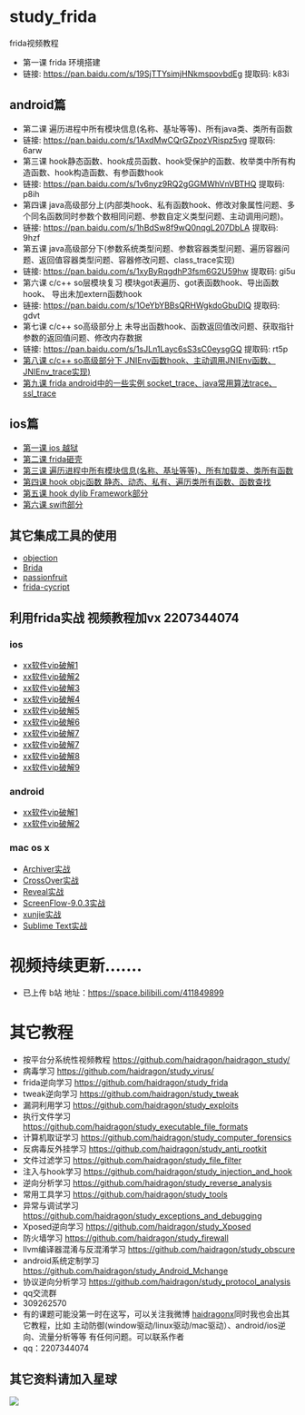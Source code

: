 # study_frida  
frida视频教程
* 第一课 frida 环境搭建
* 链接: https://pan.baidu.com/s/19SjTTYsimjHNkmspovbdEg 提取码: k83i
## android篇
* 第二课 遍历进程中所有模块信息(名称、基址等等)、所有java类、类所有函数
* 链接: https://pan.baidu.com/s/1AxdMwCQrGZpozVRispz5vg 提取码: 6arw
* 第三课 hook静态函数、hook成员函数、hook受保护的函数、枚举类中所有构造函数、hook构造函数、有参函数hook
* 链接: https://pan.baidu.com/s/1v6nyz9RQ2gGGMWhVnVBTHQ 提取码: p8ih  
* 第四课 java高级部分上(内部类hook、私有函数hook、修改对象属性问题、多个同名函数同时参数个数相同问题、参数自定义类型问题、主动调用问题)。
* 链接: https://pan.baidu.com/s/1hBdSw8f9wQ0nqgL207DbLA 提取码: 9hzf  
* 第五课 java高级部分下(参数系统类型问题、参数容器类型问题、遍历容器问题、返回值容器类型问题、容器修改问题、class_trace实现)
* 链接: https://pan.baidu.com/s/1xyByRqgdhP3fsm6G2U59hw 提取码: gi5u
* 第六课 c/c++ so层模块复习 模块got表遍历、got表函数hook、导出函数hook、 导出未加extern函数hook
* 链接: https://pan.baidu.com/s/1OeYbYBBsQRHWgkdoGbuDlQ 提取码: gdvt  
* 第七课 c/c++ so高级部分上 未导出函数hook、函数返回值改问题、获取指针参数的返回值问题、修改内存数据
* 链接: https://pan.baidu.com/s/1sJLn1Layc6sS3sC0eysgGQ 提取码: rt5p
* [第八课 c/c++ so高级部分下 JNIEnv函数hook、主动调用JNIEnv函数、JNIEnv_trace实现)](https://github.com/haidragon/study_frida/blob/master/study_frida/ch8/ch8.md)
* [第九课 frida android中的一些实例 socket_trace、java常用算法trace、ssl_trace](https://github.com/haidragon/study_frida/blob/master/study_frida/ch9/ch9.md)
## ios篇
* [第一课 ios 越狱](https://github.com/haidragon/study_reverse_analysis) 
* [第二课 frida砸壳](https://github.com/haidragon/study_frida/blob/master/study_frida/ios/page1/page.md)
* [第三课 遍历进程中所有模块信息(名称、基址等等)、所有加载类、类所有函数](https://github.com/haidragon/study_frida/blob/master/study_frida/ios/page3/page.md)
* [第四课 hook objc函数 静态、动态、私有、遍历类所有函数、函数查找](https://github.com/haidragon/study_frida/blob/master/study_frida/ios/page4/page.md)
* [第五课 hook dylib Framework部分](https://github.com/haidragon/study_frida/blob/master/study_frida/ios/page5/page.md) 
* [第六课 swift部分](https://github.com/haidragon/study_tweak)
## 其它集成工具的使用
* [objection](https://github.com/haidragon/study_tools)
* [Brida](https://github.com/haidragon/study_tools)
* [passionfruit](https://github.com/haidragon/study_tools)
* [frida-cycript ](https://github.com/haidragon/study_tools)
## 利用frida实战 视频教程加vx 2207344074
### ios
* [xx软件vip破解1](https://github.com/haidragon/study_frida/blob/master/study_frida/frida%E5%AE%9E%E6%88%98/%E7%9B%B8%E4%BA%B2%E5%AF%86.ipa/page.md)
* [xx软件vip破解2](https://github.com/haidragon/study_frida/blob/master/study_frida/frida%E5%AE%9E%E6%88%98/%E4%BC%B4%E5%BF%83%E5%A9%9A%E6%81%8B.ipa/page.md)
* [xx软件vip破解3](https://github.com/haidragon/study_frida/blob/master/study_frida/frida%E5%AE%9E%E6%88%98/%E5%A6%96%E5%A8%86%E4%BA%A4%E5%8F%8B.ipa/page.md)
* [xx软件vip破解4](https://github.com/haidragon/study_frida/blob/master/study_frida/frida%E5%AE%9E%E6%88%98/%E5%8D%88%E5%A4%9C%E6%9C%89%E7%BA%A6.ipa/page.md)
* [xx软件vip破解5](https://github.com/haidragon/study_frida/blob/master/study_frida/frida%E5%AE%9E%E6%88%98/iLove%E5%A9%9A%E6%81%8B.ipa/page.md)
* [xx软件vip破解6](https://github.com/haidragon/study_frida/blob/master/study_frida/frida%E5%AE%9E%E6%88%98/%E4%BC%B4%E5%BF%83.ipa/page.md)
* [xx软件vip破解7](https://github.com/haidragon/study_frida/blob/master/study_frida/frida%E5%AE%9E%E6%88%98/%E7%BA%A6%E8%81%8A%E5%91%97.ipa/page.md)
* [xx软件vip破解7](https://github.com/haidragon/study_frida/blob/master/study_frida/frida%E5%AE%9E%E6%88%98/%E7%BA%A6%E8%81%8A%E5%91%97.ipa/page.md)
* [xx软件vip破解8](https://github.com/haidragon/study_frida/blob/master/study_frida/frida%E5%AE%9E%E6%88%98/%E6%8E%A2%E6%8E%A2.ipa/page.md)
* [xx软件vip破解9](https://github.com/haidragon/study_frida/blob/master/study_frida/frida%E5%AE%9E%E6%88%98/ios/%E4%B8%96%E7%BA%AA%E4%BD%B3%E7%BC%98.ipa/page.md)
### android
* [xx软件vip破解1](https://github.com/haidragon/study_frida/blob/master/study_frida/frida%E5%AE%9E%E6%88%98/android/%E4%BC%B4%E5%BF%83.apk/page.md)
* [xx软件vip破解2](https://github.com/haidragon/study_frida/blob/master/study_frida/frida%E5%AE%9E%E6%88%98/android/%E7%A7%98%E7%88%B1.apk/page.md)
### mac os x
* [Archiver实战](https://github.com/haidragon/study_frida/blob/master/study_frida/frida%E5%AE%9E%E6%88%98/mac/Archiver.ipa/page.md)
* [CrossOver实战](https://github.com/haidragon/study_frida/blob/master/study_frida/frida%E5%AE%9E%E6%88%98/mac/CrossOVer_/readme.md)
* [Reveal实战](https://github.com/haidragon/study_frida/blob/master/study_frida/frida%E5%AE%9E%E6%88%98/mac/Reveal/readme.md)
* [ScreenFlow-9.0.3实战](https://github.com/haidragon/study_frida/blob/master/study_frida/frida%E5%AE%9E%E6%88%98/mac/ScreenFlow-9.0.3/readme.md)
* [xunjie实战](https://github.com/haidragon/study_frida/blob/master/study_frida/frida%E5%AE%9E%E6%88%98/mac/xunjie/readme.md)
* [Sublime Text实战](https://github.com/haidragon/study_frida/tree/master/study_frida/frida%E5%AE%9E%E6%88%98/mac/Sublime%20Text/readme.md)
# 视频持续更新.......  
* 已上传 b站 地址：https://space.bilibili.com/411849899
# 其它教程
* 按平台分系统性视频教程 https://github.com/haidragon/haidragon_study/
* 病毒学习 https://github.com/haidragon/study_virus/
* frida逆向学习 https://github.com/haidragon/study_frida
* tweak逆向学习 https://github.com/haidragon/study_tweak
* 漏洞利用学习 https://github.com/haidragon/study_exploits
* 执行文件学习 https://github.com/haidragon/study_executable_file_formats
* 计算机取证学习 https://github.com/haidragon/study_computer_forensics
* 反病毒反外挂学习 https://github.com/haidragon/study_anti_rootkit
* 文件过滤学习 https://github.com/haidragon/study_file_filter
* 注入与hook学习 https://github.com/haidragon/study_injection_and_hook
* 逆向分析学习 https://github.com/haidragon/study_reverse_analysis
* 常用工具学习 https://github.com/haidragon/study_tools
* 异常与调试学习 https://github.com/haidragon/study_exceptions_and_debugging
* Xposed逆向学习 https://github.com/haidragon/study_Xposed
* 防火墙学习 https://github.com/haidragon/study_firewall
* llvm编译器混淆与反混淆学习 https://github.com/haidragon/study_obscure
* android系统定制学习 https://github.com/haidragon/study_Android_Mchange
* 协议逆向分析学习 https://github.com/haidragon/study_protocol_analysis
* qq交流群 
* 309262570
* 有的课题可能没第一时在这写，可以关注我微博 [haidragonx](https://weibo.com/haidragon)同时我也会出其它教程，比如 主动防御(window驱动/linux驱动/mac驱动）、android/ios逆向、流量分析等等 有任何问题。可以联系作者
* qq：2207344074
## 其它资料请加入星球
![](https://github.com/haidragon/study_frida/blob/master/image/1681580715267_.pic_hd.jpg)
